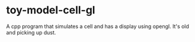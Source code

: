 # toy-model-cell-gl
A cpp program that simulates a cell and has a display using opengl. It's old and picking up dust.
